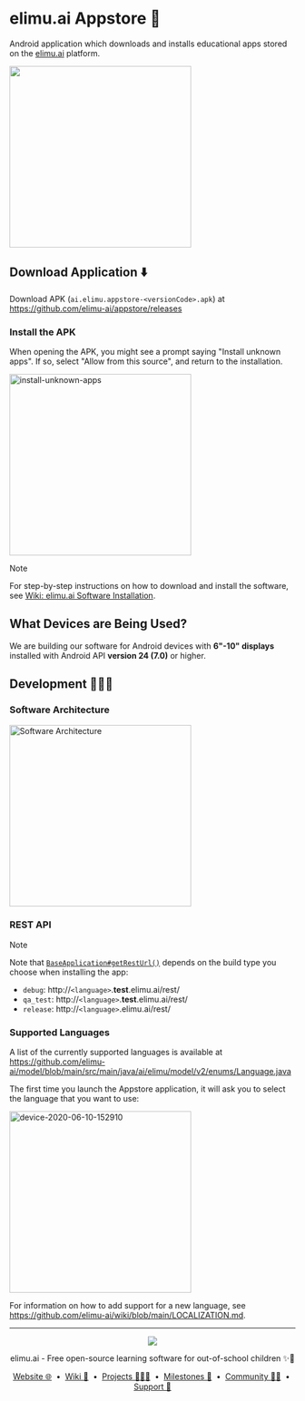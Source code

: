 # elimu.ai Appstore 📲

Android application which downloads and installs educational apps stored on the [elimu.ai](http://elimu.ai) platform.

<img width="320" src="https://user-images.githubusercontent.com/15718174/84632262-39fec180-af21-11ea-8a8a-215120744f05.png">

## Download Application ⬇️

Download APK (`ai.elimu.appstore-<versionCode>.apk`) at https://github.com/elimu-ai/appstore/releases

### Install the APK

When opening the APK, you might see a prompt saying "Install unknown apps". If so, select "Allow from this source", and return to the installation.

<img width="320" alt="install-unknown-apps" src="https://user-images.githubusercontent.com/15718174/84587915-c93ea300-ae55-11ea-9116-448fc76ebede.png">

> [!NOTE]
> For step-by-step instructions on how to download and install the software, see [Wiki: elimu.ai Software Installation](https://github.com/elimu-ai/wiki/blob/main/SOFTWARE_INSTALLATION.md).

## What Devices are Being Used?

We are building our software for Android devices with **6"-10" displays** installed with Android API **version 24 (7.0)** or higher.

## Development 👩🏽‍💻

### Software Architecture

[
  <img width="320" alt="Software Architecture" src="https://user-images.githubusercontent.com/15718174/83595568-fb6a1e00-a594-11ea-990a-10c0bd62ed11.png">
](https://github.com/elimu-ai/wiki/blob/main/SOFTWARE_ARCHITECTURE.md)

### REST API

> [!NOTE]
> Note that [`BaseApplication#getRestUrl()`](https://github.com/elimu-ai/appstore/blob/main/app/src/main/java/ai/elimu/appstore/BaseApplication.java#L48) depends on the build type you choose when installing the app:
  * `debug`: http://`<language>`.**test**.elimu.ai/rest/
  * `qa_test`: http://`<language>`.**test**.elimu.ai/rest/
  * `release`: http://`<language>`.elimu.ai/rest/

### Supported Languages

A list of the currently supported languages is available at https://github.com/elimu-ai/model/blob/main/src/main/java/ai/elimu/model/v2/enums/Language.java

The first time you launch the Appstore application, it will ask you to select the language that you want to use:

<img width="320" alt="device-2020-06-10-152910" src="https://user-images.githubusercontent.com/15718174/84239611-58367d00-ab2f-11ea-9fb0-f119de951cef.png">

For information on how to add support for a new language, see https://github.com/elimu-ai/wiki/blob/main/LOCALIZATION.md.

---

<p align="center">
  <img src="https://github.com/elimu-ai/webapp/blob/main/src/main/webapp/static/img/logo-text-256x78.png" />
</p>
<p align="center">
  elimu.ai - Free open-source learning software for out-of-school children ✨🚀
</p>
<p align="center">
  <a href="https://elimu.ai">Website 🌐</a>
  &nbsp;•&nbsp;
  <a href="https://github.com/elimu-ai/wiki#readme">Wiki 📃</a>
  &nbsp;•&nbsp;
  <a href="https://github.com/orgs/elimu-ai/projects?query=is%3Aopen">Projects 👩🏽‍💻</a>
  &nbsp;•&nbsp;
  <a href="https://github.com/elimu-ai/wiki/milestones">Milestones 🎯</a>
  &nbsp;•&nbsp;
  <a href="https://github.com/elimu-ai/wiki#open-source-community">Community 👋🏽</a>
  &nbsp;•&nbsp;
  <a href="https://www.drips.network/app/drip-lists/41305178594442616889778610143373288091511468151140966646158126636698">Support 💜</a>
</p>
